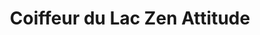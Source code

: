 ---
title: "Coiffeur du Lac Zen Attitude"
url: /blois/coiffeur-du-lac-zen-attitude/
shop: Friseur
---